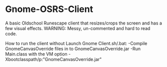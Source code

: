 Gnome-OSRS-Client
=================

A basic Oldschool Runescape client that resizes/crops the screen and has a few visual effects. 
WARNING: Messy, un-commented and hard to read code.


How to run the client without Launch Gnome Client.sh/.bat:
-Compile GnomeCanvasOverride files in to GnomeCanvasOverride.jar
-Run Main.class with the VM option -Xbootclasspath/p:"GnomeCanvasOverride.jar"
